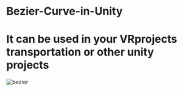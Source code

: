 # Bezier-Curve-in-Unity

# It can be used in your VRprojects transportation or other unity projects

![bezier](https://user-images.githubusercontent.com/30039641/55667460-93884c80-5897-11e9-84a3-be5a43190b74.PNG)

